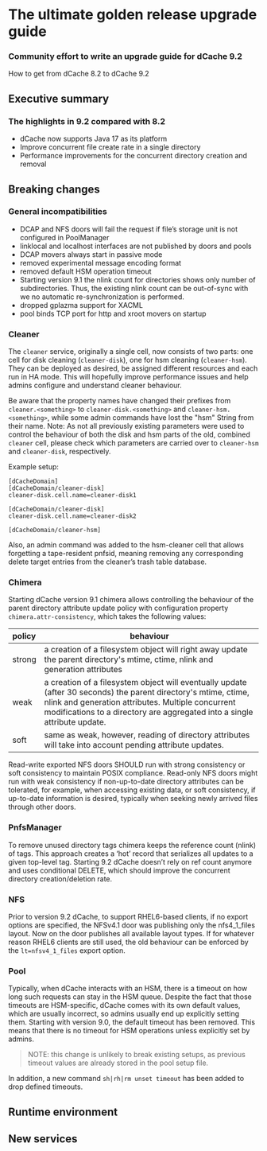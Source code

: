 # The ultimate golden release upgrade guide

### Community effort to write an upgrade guide for dCache 9.2

How to get from dCache 8.2 to dCache 9.2

## Executive summary

### The highlights in 9.2 compared with 8.2

- dCache now supports Java 17 as its platform
- Improve concurrent file create rate in a single directory
- Performance improvements for the concurrent directory creation and removal


## Breaking changes

### General incompatibilities

- DCAP and NFS doors will fail the request if file’s storage unit is not configured in PoolManager
- linklocal and localhost interfaces are not published by doors and pools
- DCAP movers always start in passive mode
- removed experimental message encoding format
- removed default HSM operation timeout
- Starting version 9.1 the nlink count for directories shows only number of subdirectories. Thus, the existing nlink count can be out-of-sync with we no automatic re-synchronization is performed.
- dropped gplazma support for XACML
- pool binds TCP port for http and xroot movers on startup


### Cleaner

The `cleaner` service, originally a single cell, now consists of two parts: one cell for disk cleaning (`cleaner-disk`), one for hsm
cleaning (`cleaner-hsm`). They can be deployed as desired, be assigned different resources and each run in HA mode.
This will hopefully improve performance issues and help admins configure and understand cleaner behaviour.

Be aware that the property names have changed their prefixes from `cleaner.<something>` to `cleaner-disk.<something>` and
`cleaner-hsm.<something>`, while some admin commands have lost the "hsm" String from their name.
Note: As not all previously existing parameters were used to control the behaviour of both the disk and hsm parts of the
old, combined `cleaner` cell, please check which parameters are carried over to `cleaner-hsm` and `cleaner-disk`, respectively.

Example setup:

```
[dCacheDomain]
[dCacheDomain/cleaner-disk]
cleaner-disk.cell.name=cleaner-disk1

[dCacheDomain/cleaner-disk]
cleaner-disk.cell.name=cleaner-disk2

[dCacheDomain/cleaner-hsm]
```

Also, an admin command was added to the hsm-cleaner cell that allows forgetting a tape-resident pnfsid, meaning removing any corresponding delete target entries from the cleaner’s trash table database.

### Chimera


Starting dCache version 9.1 chimera allows controlling the behaviour of the parent directory attribute update policy with configuration property `chimera.attr-consistency`, which takes the following values:


| policy | behaviour                                                                                                                                                                                                                                   |
|:-------|----------------------------------------------------------------------------------------------|
| strong | a creation of a filesystem object will right away update the parent directory's mtime, ctime, nlink and generation attributes                                                                                                                   |
| weak   | a creation of a filesystem object will eventually update (after 30 seconds) the parent directory's mtime, ctime, nlink and generation attributes. Multiple concurrent modifications to a directory are aggregated into a single attribute update. |
| soft   | same as weak, however, reading of directory attributes will take into account pending attribute updates.  


Read-write exported NFS doors SHOULD run with strong consistency or soft consistency to maintain POSIX compliance. Read-only NFS doors might run with weak consistency if non-up-to-date directory attributes can be tolerated, for example, when accessing existing data, or soft consistency, if up-to-date information is desired, typically when seeking newly arrived files through other doors.

### PnfsManager

To remove unused directory tags chimera keeps the reference count (nlink) of tags. This approach creates a ‘hot’ record that serializes all updates to a given top-level tag. Starting 9.2 dCache doesn’t
rely on ref count anymore and uses conditional DELETE, which should improve the concurrent directory creation/deletion rate.


### NFS

Prior to version 9.2 dCache, to support RHEL6-based clients, if no export options are specified, the NFSv4.1 door was publishing only the nfs4_1_files layout. Now on the door publishes all available layout types. If for whatever reason RHEL6 clients are still used, the old behaviour can be enforced by the `lt=nfsv4_1_files` export option.

### Pool

Typically, when dCache interacts with an HSM, there is a timeout on how long such requests can stay in the HSM queue. Despite the fact that those timeouts are HSM-specific, dCache comes with its own default values, which are usually incorrect, so admins usually end up explicitly setting them. Starting with version 9.0, the default timeout has been removed. This means that there is no timeout for HSM operations unless explicitly set by admins.

>    NOTE: this change is unlikely to break existing setups, as previous timeout values are already stored in the pool setup file.

In addition, a new command `sh|rh|rm unset timeout` has been added to drop defined timeouts.


## Runtime environment



## New services



